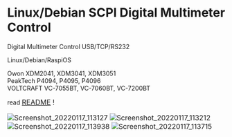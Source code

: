 # Linux/Debian SCPI Digital Multimeter Control
Digital Multimeter Control USB/TCP/RS232

Linux/Debian/RaspiOS

Owon XDM2041, XDM3041, XDM3051<br>
PeakTech P4094, P4095, P4096<br>
VOLTCRAFT VC-7055BT, VC-7060BT, VC-7200BT<br>

read <font size="3"><a href="/README" target="_blank" >README</a> !

![Screenshot_20220117_113127](https://user-images.githubusercontent.com/97905711/149811740-71f5b2ec-fbcb-4c65-926e-b966dfc12568.png)
![Screenshot_20220117_113212](https://user-images.githubusercontent.com/97905711/149811759-2c05954f-9df6-4196-86ec-7297ec850718.png)
![Screenshot_20220117_113938](https://user-images.githubusercontent.com/97905711/149811787-2c9cf285-a7f0-4837-8a0d-9c72b045c5db.png)
![Screenshot_20220117_113715](https://user-images.githubusercontent.com/97905711/149811794-6a0d190b-0c78-46e5-b1f9-7b9972b596a6.png)
